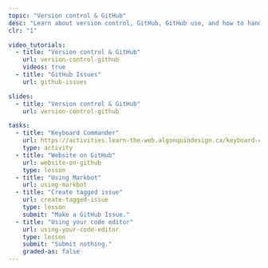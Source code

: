 ```yaml
---
topic: "Version control & GitHub"
desc: "Learn about version control, GitHub, GitHub use, and how to hand in your code work."
clr: "1"

video_tutorials:
  - title: "Version control & GitHub"
    url: version-control-github
    videos: true
  - title: "GitHub Issues"
    url: github-issues

slides:
  - title: "Version control & GitHub"
    url: version-control-github

tasks:
  - title: "Keyboard Commander"
    url: https://activities.learn-the-web.algonquindesign.ca/keyboard-commander/
    type: activity
  - title: "Website on GitHub"
    url: website-on-github
    type: lesson
  - title: "Using Markbot"
    url: using-markbot
  - title: "Create tagged issue"
    url: create-tagged-issue
    type: lesson
    submit: "Make a GitHub Issue."
  - title: "Using your code editor"
    url: using-your-code-editor
    type: lesson
    submit: "Submit nothing."
    graded-as: false
---
```

